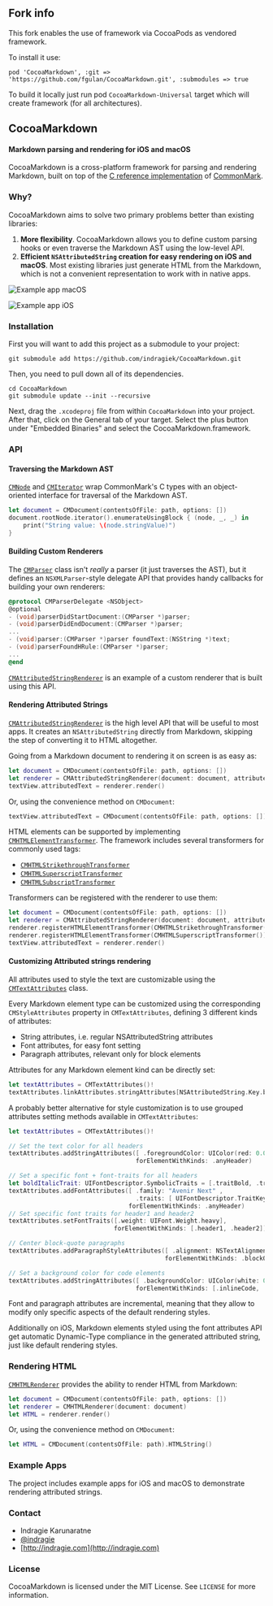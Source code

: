 ## Fork info

This fork enables the use of framework via CocoaPods as vendored framework.

To install it use:

```
pod 'CocoaMarkdown', :git => 'https://github.com/fgulan/CocoaMarkdown.git', :submodules => true
```

To build it locally just run pod `CocoaMarkdown-Universal` target which will create framework (for all architectures).

## CocoaMarkdown

#### Markdown parsing and rendering for iOS and macOS

CocoaMarkdown is a cross-platform framework for parsing and rendering Markdown, built on top of the [C reference implementation](https://github.com/jgm/CommonMark) of [CommonMark](http://commonmark.org).

### Why?

CocoaMarkdown aims to solve two primary problems better than existing libraries:

1. **More flexibility**. CocoaMarkdown allows you to define custom parsing hooks or even traverse the Markdown AST using the low-level API.
2. **Efficient `NSAttributedString` creation for easy rendering on iOS and macOS**. Most existing libraries just generate HTML from the Markdown, which is not a convenient representation to work with in native apps.

![Example app macOS](images/example-app-mac.png)

![Example app iOS](images/example-app-iOS.png)

### Installation

First you will want to add this project as a submodule to your project:

```
git submodule add https://github.com/indragiek/CocoaMarkdown.git
```

Then, you need to pull down all of its dependencies.

```
cd CocoaMarkdown
git submodule update --init --recursive
```

Next, drag the `.xcodeproj` file from within `CocoaMarkdown` into your project. After that, click on the General tab of your target. Select the plus button under "Embedded Binaries" and select the CocoaMarkdown.framework.

### API

#### Traversing the Markdown AST

[`CMNode`](CocoaMarkdown/CMNode.h) and [`CMIterator`](CocoaMarkdown/CMIterator.h) wrap CommonMark's C types with an object-oriented interface for traversal of the Markdown AST.

```swift
let document = CMDocument(contentsOfFile: path, options: [])
document.rootNode.iterator().enumerateUsingBlock { (node, _, _) in
    print("String value: \(node.stringValue)")
}
```

#### Building Custom Renderers

The [`CMParser`](CocoaMarkdown/CMParser.h) class isn't _really_ a parser (it just traverses the AST), but it defines an `NSXMLParser`-style delegate API that provides handy callbacks for building your own renderers:

```objective-c
@protocol CMParserDelegate <NSObject>
@optional
- (void)parserDidStartDocument:(CMParser *)parser;
- (void)parserDidEndDocument:(CMParser *)parser;
...
- (void)parser:(CMParser *)parser foundText:(NSString *)text;
- (void)parserFoundHRule:(CMParser *)parser;
...
@end
```

[`CMAttributedStringRenderer`](CocoaMarkdown/CMAttributedStringRenderer.h) is an example of a custom renderer that is built using this API.

#### Rendering Attributed Strings

[`CMAttributedStringRenderer`](CocoaMarkdown/CMAttributedStringRenderer.h) is the high level API that will be useful to most apps. It creates an `NSAttributedString` directly from Markdown, skipping the step of converting it to HTML altogether.

Going from a Markdown document to rendering it on screen is as easy as:

```swift
let document = CMDocument(contentsOfFile: path, options: [])
let renderer = CMAttributedStringRenderer(document: document, attributes: CMTextAttributes())
textView.attributedText = renderer.render()
```

Or, using the convenience method on `CMDocument`:

```swift
textView.attributedText = CMDocument(contentsOfFile: path, options: []).attributedStringWithAttributes(CMTextAttributes())
```

HTML elements can be supported by implementing [`CMHTMLElementTransformer`](CocoaMarkdown/CMHTMLElementTransformer.h). The framework includes several transformers for commonly used tags:

* [`CMHTMLStrikethroughTransformer`](CocoaMarkdown/CMHTMLStrikethroughTransformer.h)
* [`CMHTMLSuperscriptTransformer`](CocoaMarkdown/CMHTMLSuperscriptTransformer.h)
* [`CMHTMLSubscriptTransformer`](CocoaMarkdown/CMHTMLSubscriptTransformer.h)

Transformers can be registered with the renderer to use them:

```swift
let document = CMDocument(contentsOfFile: path, options: [])
let renderer = CMAttributedStringRenderer(document: document, attributes: CMTextAttributes())
renderer.registerHTMLElementTransformer(CMHTMLStrikethroughTransformer())
renderer.registerHTMLElementTransformer(CMHTMLSuperscriptTransformer())
textView.attributedText = renderer.render()
```

#### Customizing Attributed strings rendering

All attributes used to style the text are customizable using the [`CMTextAttributes`](CocoaMarkdown/CMTextAttributes.h) class. 

Every Markdown element type can be customized using the corresponding `CMStyleAttributes` property in `CMTextAttributes`, defining 3 different kinds of attributes:

- String attributes, i.e. regular NSAttributedString attributes
- Font attributes, for easy font setting 
- Paragraph attributes, relevant only for block elements

Attributes for any Markdown element kind can be directly set:

```swift
let textAttributes = CMTextAttributes()!
textAttributes.linkAttributes.stringAttributes[NSAttributedString.Key.backgroundColor] = UIColor.yellow
```

A probably better alternative for style customization is to use grouped attributes setting methods available in `CMTextAttributes`:

```swift
let textAttributes = CMTextAttributes()!

// Set the text color for all headers
textAttributes.addStringAttributes([ .foregroundColor: UIColor(red: 0.0, green: 0.446, blue: 0.657, alpha: 1.0)], 
                                   forElementWithKinds: .anyHeader)

// Set a specific font + font-traits for all headers
let boldItalicTrait: UIFontDescriptor.SymbolicTraits = [.traitBold, .traitItalic];
textAttributes.addFontAttributes([ .family: "Avenir Next" ,
                                   .traits: [ UIFontDescriptor.TraitKey.symbolic: boldItalicTrait.rawValue]], 
                                 forElementWithKinds: .anyHeader)
// Set specific font traits for header1 and header2
textAttributes.setFontTraits([.weight: UIFont.Weight.heavy], 
                             forElementWithKinds: [.header1, .header2])

// Center block-quote paragraphs        
textAttributes.addParagraphStyleAttributes([ .alignment: NSTextAlignment.center.rawValue], 
                                           forElementWithKinds: .blockQuote)

// Set a background color for code elements        
textAttributes.addStringAttributes([ .backgroundColor: UIColor(white: 0.9, alpha: 0.5)], 
                                   forElementWithKinds: [.inlineCode, .codeBlock])
```

Font and paragraph attributes are incremental, meaning that they allow to modify only specific aspects of the default rendering styles.

Additionally on iOS, Markdown elements styled using the font attributes API get automatic Dynamic-Type compliance in the generated attributed string, just like default rendering styles.

### Rendering HTML

[`CMHTMLRenderer`](CocoaMarkdown/CMHTMLRenderer.h) provides the ability to render HTML from Markdown:

```swift
let document = CMDocument(contentsOfFile: path, options: [])
let renderer = CMHTMLRenderer(document: document)
let HTML = renderer.render()
```

Or, using the convenience method on `CMDocument`:

```swift
let HTML = CMDocument(contentsOfFile: path).HTMLString()
```

### Example Apps

The project includes example apps for iOS and macOS to demonstrate rendering attributed strings.

### Contact

* Indragie Karunaratne
* [@indragie](http://twitter.com/indragie)
* [http://indragie.com](http://indragie.com)

### License

CocoaMarkdown is licensed under the MIT License. See `LICENSE` for more information.
